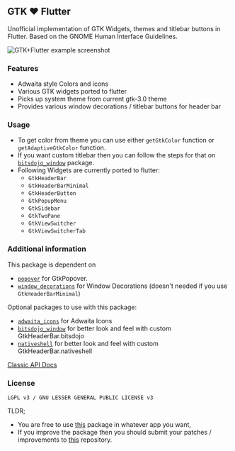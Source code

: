 ## GTK ❤️ Flutter

Unofficial implementation of GTK Widgets, themes and titlebar buttons in Flutter. Based on the GNOME Human Interface Guidelines.

![GTK+Flutter example screenshot](https://user-images.githubusercontent.com/41370460/135214049-fc40e042-96ac-4386-aece-df4998ae0ef7.jpg)

### Features

- Adwaita style Colors and icons
- Various GTK widgets ported to flutter
- Picks up system theme from current gtk-3.0 theme
- Provides various window decorations / titlebar buttons for header bar

### Usage

- To get color from theme you can use either `getGtkColor` function or `getAdaptiveGtkColor` function.
- If you want custom titlebar then you can follow the steps for that on [`bitsdojo_window`](https://pub.dev/packages/bitsdojo_window) package.
- Following Widgets are currently ported to flutter:
    - `GtkHeaderBar`
    - `GtkHeaderBarMinimal`
    - `GtkHeaderButton`
    - `GtkPopupMenu`
    - `GtkSidebar`
    - `GtkTwoPane`
    - `GtkViewSwitcher`
    - `GtkViewSwitcherTab`


### Additional information

This package is dependent on 
- [`popover`](https://pub.dev/packages/popover) for GtkPopover.
- [`window_decorations`](https://pub.dev/packages/window_decorations) for Window Decorations (doesn't needed if you use `GtkHeaderBarMinimal`)

Optional packages to use with this package:
- [`adwaita_icons`](https://pub.dev/packages/adwaita_icons) for Adwaita Icons
- [`bitsdojo_window`](https://pub.dev/packages/bitsdojo_window) for better look and feel with custom GtkHeaderBar.bitsdojo
- [`nativeshell`](https://pub.dev/packages/nativeshell) for better look and feel with custom GtkHeaderBar.nativeshell

[Classic API Docs](https://pub.dev/documentation/gtk/latest/)

### License

`LGPL v3 / GNU LESSER GENERAL PUBLIC LICENSE v3`

TLDR;
- You are free to use [this](https://pub.dev/packages/gtk) package in whatever app you want,
- If you improve the package then you should submit your patches / improvements to [this](https://github.com/prateekmedia/gtk-flutter) repository.